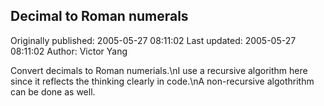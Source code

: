 ## Decimal to Roman numerals 
Originally published: 2005-05-27 08:11:02 
Last updated: 2005-05-27 08:11:02 
Author: Victor Yang 
 
Convert decimals to Roman numerials.\nI use a recursive algorithm here since it reflects the thinking clearly in code.\nA non-recursive algothrithm can be done as well.